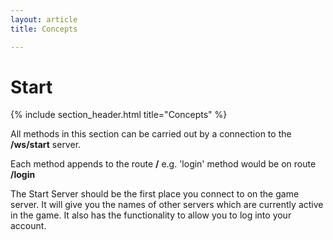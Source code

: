 ```yaml
---
layout: article
title: Concepts

---
```


Start
=====

{% include section_header.html title="Concepts" %}

All methods in this section can be carried out by a connection to the **/ws/start** server.

Each method appends to the route **/** e.g. 'login' method would be on route **/login**

The Start Server should be the first place you connect to on the game server. It will give you
the names of other servers which are currently active in the game. It also has the
functionality to allow you to log into your account.


